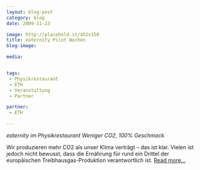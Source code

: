 ```yaml
---
layout: blog-post
category: blog
date: 2009-11-23

image: http://placehold.it/452x150
title: eaternity Pilot Wochen 
blog-image: 

media:  


tags:
 - Physikrestaurant
 - ETH
 - Veranstaltung
 - Partner

partner:
 - ETH

--- 
```


*eaternity im Physikrestaurant
Weniger CO2, 100% Geschmack*

Wir produzieren mehr CO2 als unser Klima verträgt – das ist klar. Vielen ist jedoch nicht bewusst, dass die Ernährung für rund ein Drittel der europäischen Treibhausgas-Produktion verantwortlich ist.
[Read more...][1]

[1]: http://www.eaternity.ethz.ch/events.html


